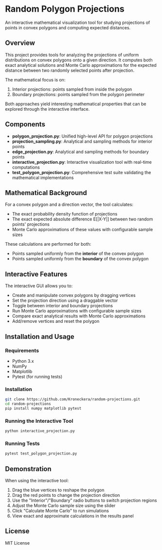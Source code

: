 # Random Polygon Projections

An interactive mathematical visualization tool for studying projections of points in convex polygons and computing expected distances.

## Overview

This project provides tools for analyzing the projections of uniform distributions on convex polygons onto a given direction. It computes both exact analytical solutions and Monte Carlo approximations for the expected distance between two randomly selected points after projection.

The mathematical focus is on:
1. Interior projections: points sampled from inside the polygon
2. Boundary projections: points sampled from the polygon perimeter

Both approaches yield interesting mathematical properties that can be explored through the interactive interface.

## Components

- **polygon_projection.py**: Unified high-level API for polygon projections
- **projection_sampling.py**: Analytical and sampling methods for interior points
- **edge_projection.py**: Analytical and sampling methods for boundary points
- **interactive_projection.py**: Interactive visualization tool with real-time computations
- **test_polygon_projection.py**: Comprehensive test suite validating the mathematical implementations

## Mathematical Background

For a convex polygon and a direction vector, the tool calculates:

- The exact probability density function of projections
- The exact expected absolute difference E[|X-Y|] between two random points' projections
- Monte Carlo approximations of these values with configurable sample sizes

These calculations are performed for both:
- Points sampled uniformly from the **interior** of the convex polygon
- Points sampled uniformly from the **boundary** of the convex polygon

## Interactive Features

The interactive GUI allows you to:

- Create and manipulate convex polygons by dragging vertices
- Set the projection direction using a draggable vector
- Toggle between interior and boundary projections
- Run Monte Carlo approximations with configurable sample sizes
- Compare exact analytical results with Monte Carlo approximations
- Add/remove vertices and reset the polygon

## Installation and Usage

### Requirements
- Python 3.x
- NumPy
- Matplotlib
- Pytest (for running tests)

### Installation

```bash
git clone https://github.com/Kroneckera/random-projections.git
cd random-projections
pip install numpy matplotlib pytest
```

### Running the Interactive Tool

```bash
python interactive_projection.py
```

### Running Tests

```bash
pytest test_polygon_projection.py
```

## Demonstration

When using the interactive tool:
1. Drag the blue vertices to reshape the polygon
2. Drag the red points to change the projection direction
3. Use the "Interior"/"Boundary" radio buttons to switch projection regions
4. Adjust the Monte Carlo sample size using the slider
5. Click "Calculate Monte Carlo" to run simulations
6. View exact and approximate calculations in the results panel

## License

MIT License